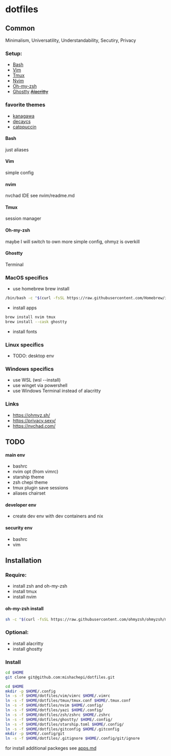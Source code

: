 # dotfiles
## Common
Minimalism, Universatility, Understandability, Secutiry, Privacy

### Setup:
- [Bash](https://www.gnu.org/software/bash/)
- [Vim](https://www.vim.org/)
- [Tmux](https://github.com/tmux/tmux/wiki)
- [Nvim](https://neovim.io/)
- [Oh-my-zsh](https://ohmyz.sh)
- [Ghostty](https://ghostty.org/)
~~[Alacritty](https://alacritty.org/)~~

### favorite themes
- [kanagawa](https://github.com/rebelot/kanagawa.nvim)
- [decaycs](https://github.com/decaycs)
- [catppuccin](https://github.com/catppuccin/catppuccin)

#### Bash
just aliases
#### Vim
simple config
#### nvim
nvchad IDE
see nvim/readme.md
#### Tmux
session manager
#### Oh-my-zsh
maybe I will switch to own more simple config, ohmyz is overkill
#### Ghostty
Terminal

### MacOS specifics
- use homebrew
brew install
```bash
/bin/bash -c "$(curl -fsSL https://raw.githubusercontent.com/Homebrew/install/HEAD/install.sh)"
```
- install apps
``` bash
brew install nvim tmux
brew install --cask ghostty
```
- install fonts

### Linux specifics
- TODO: desktop env

### Windows specifics
- use WSL (wsl --install)
- use winget via powershell
- use Windows Terminal instead of alacritty

### Links
- https://ohmyz.sh/
- https://privacy.sexy/
- https://nvchad.com/

## TODO
#### main env
- bashrc
- nvim opt (from vimrc)
- starship theme
- zsh chepi theme
- tmux plugin save sessions
- aliases chairset
#### developer env
- create dev env with dev containers and nix
#### security env
- bashrc
- vim

## Installation
### Require:
- install zsh and oh-my-zsh
- install tmux
- install nvim
#### oh-my-zsh install
```bash
sh -c "$(curl -fsSL https://raw.githubusercontent.com/ohmyzsh/ohmyzsh/master/tools/install.sh)"
```
### Optional:
- install alacritty
- install ghostty

### Install
```bash
cd $HOME
git clone git@github.com:mishachepi/dotfiles.git

cd $HOME
mkdir -p $HOME/.config
ln -s -f $HOME/dotfiles/vim/vimrc $HOME/.vimrc
ln -s -f $HOME/dotfiles/tmux/tmux.conf $HOME/.tmux.conf
ln -s -f $HOME/dotfiles/nvim $HOME/.config/
ln -s -f $HOME/dotfiles/yazi $HOME/.config/
ln -s -f $HOME/dotfiles/zsh/zshrc $HOME/.zshrc
ln -s -f $HOME/dotfiles/ghostty/ $HOME/.config/
ln -s -f $HOME/dotfiles/starship.toml $HOME/.config/
ln -s -f $HOME/dotfiles/gitconfig $HOME/.gitconfig
mkdir -p $HOME/.config/git
ln -s -f $HOME/dotfiles/.gitignore $HOME/.config/git/ignore
```
for install additional packeges see [apps.md](apps.md)
